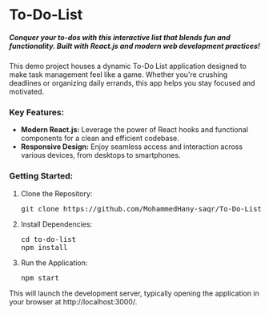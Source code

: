 <h1>To-Do-List</h1>
<h5>Conquer your to-dos with this interactive list that blends fun and functionality. Built with React.js and modern web development practices!</h5>
<p>This demo project houses a dynamic To-Do List application designed to make task management feel like a game. Whether you're crushing deadlines or organizing daily errands, this app helps you stay focused and motivated.</p>
<h3>Key Features:</h3>
<ul>
  <li><b>Modern React.js:</b> Leverage the power of React hooks and functional components for a clean and efficient codebase.</li>
  <li><b>Responsive Design:</b> Enjoy seamless access and interaction across various devices, from desktops to smartphones.</li>
</ul>
<h3>Getting Started:</h3>
<ol>
  <li>Clone the Repository:</li>
  <pre>git clone https://github.com/MohammedHany-saqr/To-Do-List.git</pre>
    <li>Install Dependencies:</li>
    <pre>cd to-do-list
npm install</pre>
    <li>Run the Application:</li>
    <pre>npm start</pre>
</ol>
<p>This will launch the development server, typically opening the application in your browser at http://localhost:3000/.</p>
